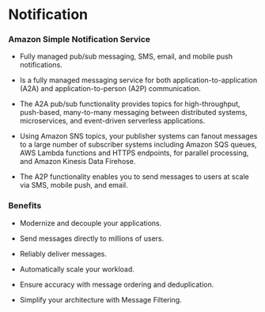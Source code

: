 # Notification

### Amazon Simple Notification Service

* Fully managed pub/sub messaging, SMS, email, and mobile push notifications.

* Is a fully managed messaging service for both application-to-application (A2A) and application-to-person (A2P) communication.

* The A2A pub/sub functionality provides topics for high-throughput, push-based, many-to-many messaging between distributed systems, microservices, and event-driven serverless applications.

* Using Amazon SNS topics, your publisher systems can fanout messages to a large number of subscriber systems including Amazon SQS queues, AWS Lambda functions and HTTPS endpoints, for parallel processing, and Amazon Kinesis Data Firehose.

* The A2P functionality enables you to send messages to users at scale via SMS, mobile push, and email.

### Benefits

* Modernize and decouple your applications.

* Send messages directly to millions of users.

* Reliably deliver messages.

* Automatically scale your workload.

* Ensure accuracy with message ordering and deduplication.

* Simplify your architecture with Message Filtering.